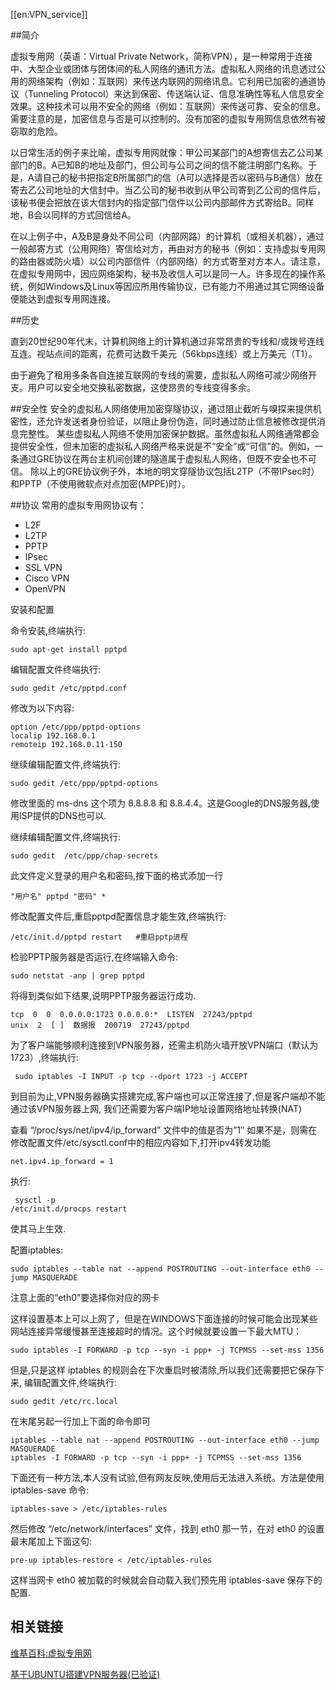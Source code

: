 [[en:VPN_service]]


##简介

虚拟专用网（英语：Virtual Private Network，简称VPN），是一种常用于连接中、大型企业或团体与团体间的私人网络的通讯方法。虚拟私人网络的讯息透过公用的网络架构（例如：互联网）来传送内联网的网络讯息。它利用已加密的通道协议（Tunneling Protocol）来达到保密、传送端认证、信息准确性等私人信息安全效果。这种技术可以用不安全的网络（例如：互联网）来传送可靠、安全的信息。需要注意的是，加密信息与否是可以控制的。没有加密的虚拟专用网信息依然有被窃取的危险。

以日常生活的例子来比喻，虚拟专用网就像：甲公司某部门的A想寄信去乙公司某部门的B。A已知B的地址及部门，但公司与公司之间的信不能注明部门名称。于是，A请自己的秘书把指定B所属部门的信（A可以选择是否以密码与B通信）放在寄去乙公司地址的大信封中。当乙公司的秘书收到从甲公司寄到乙公司的信件后，该秘书便会把放在该大信封内的指定部门信件以公司内部邮件方式寄给B。同样地，B会以同样的方式回信给A。

在以上例子中，A及B是身处不同公司（内部网路）的计算机（或相关机器），通过一般邮寄方式（公用网络）寄信给对方，再由对方的秘书（例如：支持虚拟专用网的路由器或防火墙）以公司内部信件（内部网络）的方式寄至对方本人。请注意，在虚拟专用网中，因应网络架构，秘书及收信人可以是同一人。许多现在的操作系统，例如Windows及Linux等因应所用传输协议，已有能力不用通过其它网络设备便能达到虚拟专用网连接。

##历史

直到20世纪90年代末，计算机网络上的计算机通过非常昂贵的专线和/或拨号连线互连。视站点间的距离，花费可达数千美元（56kbps连线）或上万美元（T1）。

由于避免了租用多条各自连接互联网的专线的需要，虚拟私人网络可减少网络开支。用户可以安全地交换私密数据，这使昂贵的专线变得多余。

##安全性
安全的虚拟私人网络使用加密穿隧协议，通过阻止截听与嗅探来提供机密性，还允许发送者身份验证，以阻止身份伪造，同时通过防止信息被修改提供消息完整性。 某些虚拟私人网络不使用加密保护数据。虽然虚拟私人网络通常都会提供安全性，但未加密的虚拟私人网络严格来说是不“安全”或“可信”的。例如，一条通过GRE协议在两台主机间创建的隧道属于虚拟私人网络，但既不安全也不可信。 除以上的GRE协议例子外，本地的明文穿隧协议包括L2TP（不带IPsec时）和PPTP（不使用微软点对点加密(MPPE)时）。

##协议
常用的虚拟专用网协议有：

- L2F
- L2TP
- PPTP
- IPsec
- SSL VPN
- Cisco VPN
- OpenVPN

安装和配置

命令安装,终端执行:

    sudo apt-get install pptpd

编辑配置文件终端执行:

    sudo gedit /etc/pptpd.conf

修改为以下内容:

    option /etc/ppp/pptpd-options
    localip 192.168.0.1
    remoteip 192.168.0.11-150

继续编辑配置文件,终端执行:

    sudo gedit /etc/ppp/pptpd-options

修改里面的 ms-dns 这个项为 8.8.8.8 和 8.8.4.4。这是Google的DNS服务器,使用ISP提供的DNS也可以.

继续编辑配置文件,终端执行:

    sudo gedit  /etc/ppp/chap-secrets

此文件定义登录的用户名和密码,按下面的格式添加一行

    "用户名" pptpd "密码" *

修改配置文件后,重启pptpd配置信息才能生效,终端执行:

    /etc/init.d/pptpd restart   #重启pptp进程

检验PPTP服务器是否运行,在终端输入命令:

    sudo netstat -anp | grep pptpd

将得到类似如下结果,说明PPTP服务器运行成功.

    tcp  0  0  0.0.0.0:1723 0.0.0.0:*  LISTEN  27243/pptpd
    unix  2  [ ]  数据报  200719  27243/pptpd

为了客户端能够顺利连接到VPN服务器，还需主机防火墙开放VPN端口（默认为1723）,终端执行:

     sudo iptables -I INPUT -p tcp --dport 1723 -j ACCEPT

到目前为止,VPN服务器确实搭建完成,客户端也可以正常连接了,但是客户端却不能通过该VPN服务器上网, 我们还需要为客户端IP地址设置网络地址转换(NAT)

查看 “/proc/sys/net/ipv4/ip_forward” 文件中的值是否为”1″ 如果不是，则需在修改配置文件/etc/sysctl.conf中的相应内容如下,打开ipv4转发功能

    net.ipv4.ip_forward = 1

执行:

     sysctl -p
    /etc/init.d/procps restart

使其马上生效.

配置iptables:

    sudo iptables --table nat --append POSTROUTING --out-interface eth0 --jump MASQUERADE

注意上面的“eth0”要选择你对应的网卡

这样设置基本上可以上网了，但是在WINDOWS下面连接的时候可能会出现某些网站连接异常缓慢甚至连接超时的情况。这个时候就要设置一下最大MTU：

    sudo iptables -I FORWARD -p tcp --syn -i ppp+ -j TCPMSS --set-mss 1356

但是,只是这样 iptables 的规则会在下次重启时被清除,所以我们还需要把它保存下来, 编辑配置文件,终端执行:

    sudo gedit /etc/rc.local

在末尾另起一行加上下面的命令即可

    iptables --table nat --append POSTROUTING --out-interface eth0 --jump MASQUERADE
    iptables -I FORWARD -p tcp --syn -i ppp+ -j TCPMSS --set-mss 1356

下面还有一种方法,本人没有试验,但有网友反映,使用后无法进入系统。方法是使用 iptables-save 命令:

    iptables-save > /etc/iptables-rules

然后修改 “/etc/network/interfaces” 文件，找到 eth0 那一节，在对 eth0 的设置最末尾加上下面这句:

    pre-up iptables-restore < /etc/iptables-rules

这样当网卡 eth0 被加载的时候就会自动载入我们预先用 iptables-save 保存下的配置.

## 相关链接

[维基百科:虚拟专用网](http://zh.wikipedia.org/wiki/%E8%99%9B%E6%93%AC%E7%A7%81%E4%BA%BA%E7%B6%B2%E8%B7%AF)

[基于UBUNTU搭建VPN服务器(已验证)](http://blog.warmcolor.net/2013/06/21/%E5%9F%BA%E4%BA%8Eubuntu%E6%90%AD%E5%BB%BAvpn%E6%9C%8D%E5%8A%A1%E5%99%A8%E5%B7%B2%E9%AA%8C%E8%AF%81/)
